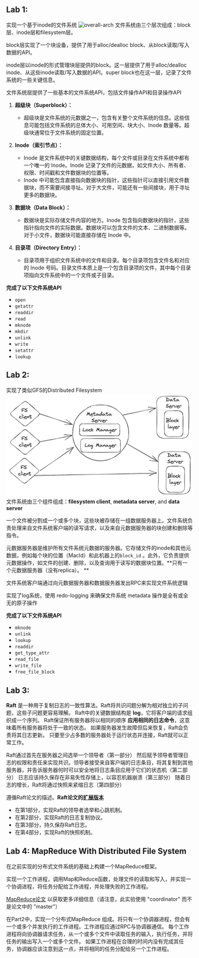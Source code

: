 ## Lab 1:

实现一个基于inode的文件系统
![overall-arch](./docs/lab1/lab1_1.png)
文件系统由三个层次组成：block层、inode层和filesystem层。

block层实现了一个块设备，提供了用于alloc/dealloc block、从block读取/写入数据的API。

inode层以inode的形式管理块层提供的block。这一层提供了用于alloc/dealloc inode、从这些inode读取/写入数据的API。super
block也在这一层，记录了文件系统的一些关键信息。

文件系统层提供了一些基本的文件系统API，包括文件操作API和目录操作API

1. **超级块（Superblock）：**
    - 超级块是文件系统的元数据之一，包含有关整个文件系统的信息。这些信息可能包括文件系统的总体大小、可用空间、块大小、Inode
      数量等。超级块通常位于文件系统的固定位置。

2. **Inode（索引节点）：**
    - Inode 是文件系统中的关键数据结构，每个文件或目录在文件系统中都有一个唯一的 Inode。Inode
      记录了文件的元数据，如文件大小、所有者、权限、时间戳和文件数据块的位置等。
    - Inode 中可能包含直接指向数据块的指针，这些指针可以直接引用文件数据块，而不需要间接寻址。对于大文件，可能还有一些间接块，用于寻址更多的数据块。

3. **数据块（Data Block）：**
    - 数据块是实际存储文件内容的地方。Inode 包含指向数据块的指针，这些指针指向文件的实际数据。数据块可以包含文件的文本、二进制数据等。对于小文件，数据块可能直接存储在
      Inode 中。

4. **目录项（Directory Entry）：**
    - 目录项用于组织文件系统中的文件和目录。每个目录项包含文件名和对应的 Inode
      号码。目录文件本质上是一个包含目录项的文件，其中每个目录项指向文件系统中的一个文件或子目录。

**完成了以下文件系统API**

- `open`
- `getattr`
- `readdir`
- `read`
- `mknode`
- `mkdir`
- `unlink`
- `write`
- `setattr`
- `lookup`

## Lab 2:

实现了类似GFS的Distributed Filesystem
![overall-arch](./docs/lab2/lab2-1.png)
文件系统由三个组件组成：**filesystem client**, **metadata server**, and **data server**

一个文件被分割成一个或多个块，这些块被存储在一组数据服务器上。文件系统负责处理来自文件系统客户端的读写请求，以及来自元数据服务器的块创建和删除等指令。

元数据服务器是维护所有文件系统元数据的服务器。它存储文件的inode和其他元数据，例如每个块的位置（MacId）和此机器上的`block_id`
。此外，它负责提供元数据操作，如文件的创建、删除，以及查询用于读写的数据块位置。**只有一个元数据服务器（没有replica）。
**

文件系统客户端通过向元数据服务器和数据服务器发出RPC来实现文件系统逻辑

实现了log系统，使用 redo-logging 来确保文件系统 metadata 操作是全有或全无的原子操作

**完成了以下文件系统API**

- `mknode`
- `unlink`
- `lookup`
- `readdir`
- `get_type_attr`
- `read_file`
- `write_file`
- `free_file_block`

## Lab 3:

**Raft** 是一种用于复制日志的一致性算法。Raft将共识问题分解为相对独立的子问题，这些子问题更容易理解。
Raft中的关键数据结构是 **log**，它将客户端的请求组织成一个序列。
Raft保证所有服务器将以相同的顺序 **应用相同的日志命令**，这意味着所有服务器将处于一致的状态。
如果服务器发生故障但后来恢复，Raft会负责将其日志更新。
只要至少占多数的服务器处于运行状态并连接，Raft就可以正常工作。

Raft通过首先在服务器之间选举一个领导者（第一部分）
然后赋予领导者管理日志的权限和责任来实现共识。领导者接受来自客户端的日志条目，将其复制到其他服务器，并告诉服务器何时可以安全地将日志条目应用于它们的状态机（第二部分）
日志应该持久保存在非易失性存储上，以容忍机器崩溃（第三部分）
随着日志的增长，Raft将通过快照来紧缩日志（第四部分）

遵循Raft论文的描述。**Raft论文的[扩展版本](https://raft.github.io/raft.pdf)**

- 在第1部分，实现Raft的领导者选举和心跳机制。
- 在第2部分，实现Raft的日志复制协议。
- 在第3部分，持久保存Raft日志。
- 在第4部分，实现Raft的快照机制。

## Lab 4: MapReduce With Distributed File System

在之前实现的分布式文件系统的基础上构建一个MapReduce框架。

实现一个工作进程，调用Map和Reduce函数，处理文件的读取和写入，并实现一个协调进程，将任务分配给工作进程，并处理失败的工作进程。

[MapReduce论文](https://www.usenix.org/legacy/events/osdi04/tech/full_papers/dean/dean.pdf)
以获取更多详细信息（请注意，此实验使用 "coordinator" 而不是论文中的 "master"）

在Part2中，实现一个分布式MapReduce 组成。将只有一个协调器进程，但会有一个或多个并发执行的工作进程。工作进程应通过RPC与协调器通信。
每个工作进程将向协调器请求任务，从一个或多个文件中读取任务的输入，执行任务，并将任务的输出写入一个或多个文件。
如果工作进程在合理的时间内没有完成其任务，协调器应该注意到这一点，并将相同的任务分配给另一个工作进程。

